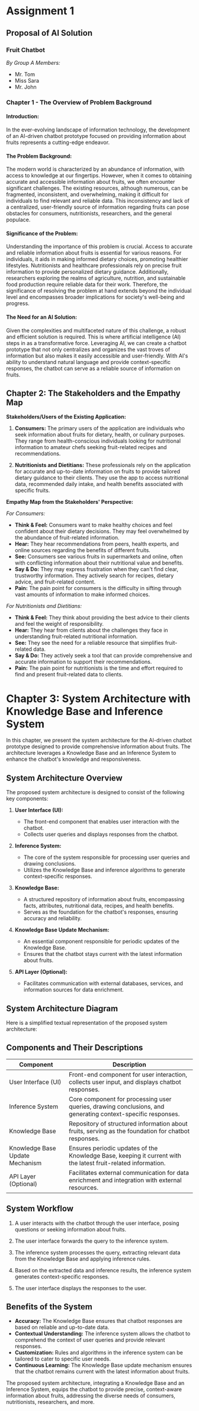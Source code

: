 # Assignment 1
## Proposal of AI Solution
### Fruit Chatbot

*By Group A*
*Members:*
- Mr. Tom
- Miss Sara
- Mr. John

### Chapter 1 - The Overview of Problem Background

#### Introduction:
In the ever-evolving landscape of information technology, the development of an AI-driven chatbot prototype focused on providing information about fruits represents a cutting-edge endeavor.

#### The Problem Background:
The modern world is characterized by an abundance of information, with access to knowledge at our fingertips. However, when it comes to obtaining accurate and accessible information about fruits, we often encounter significant challenges. The existing resources, although numerous, can be fragmented, inconsistent, and overwhelming, making it difficult for individuals to find relevant and reliable data. This inconsistency and lack of a centralized, user-friendly source of information regarding fruits can pose obstacles for consumers, nutritionists, researchers, and the general populace.

#### Significance of the Problem:
Understanding the importance of this problem is crucial. Access to accurate and reliable information about fruits is essential for various reasons. For individuals, it aids in making informed dietary choices, promoting healthier lifestyles. Nutritionists and healthcare professionals rely on precise fruit information to provide personalized dietary guidance. Additionally, researchers exploring the realms of agriculture, nutrition, and sustainable food production require reliable data for their work. Therefore, the significance of resolving the problem at hand extends beyond the individual level and encompasses broader implications for society's well-being and progress.

#### The Need for an AI Solution:
Given the complexities and multifaceted nature of this challenge, a robust and efficient solution is required. This is where artificial intelligence (AI) steps in as a transformative force. Leveraging AI, we can create a chatbot prototype that not only centralizes and organizes the vast troves of information but also makes it easily accessible and user-friendly. With AI's ability to understand natural language and provide context-specific responses, the chatbot can serve as a reliable source of information on fruits.


## Chapter 2: The Stakeholders and the Empathy Map

**Stakeholders/Users of the Existing Application:**
1. **Consumers:** The primary users of the application are individuals who seek information about fruits for dietary, health, or culinary purposes. They range from health-conscious individuals looking for nutritional information to amateur chefs seeking fruit-related recipes and recommendations.

2. **Nutritionists and Dietitians:** These professionals rely on the application for accurate and up-to-date information on fruits to provide tailored dietary guidance to their clients. They use the app to access nutritional data, recommended daily intake, and health benefits associated with specific fruits.

**Empathy Map from the Stakeholders' Perspective:**

*For Consumers:*
- **Think & Feel:** Consumers want to make healthy choices and feel confident about their dietary decisions. They may feel overwhelmed by the abundance of fruit-related information.
- **Hear:** They hear recommendations from peers, health experts, and online sources regarding the benefits of different fruits.
- **See:** Consumers see various fruits in supermarkets and online, often with conflicting information about their nutritional value and benefits.
- **Say & Do:** They may express frustration when they can't find clear, trustworthy information. They actively search for recipes, dietary advice, and fruit-related content.
- **Pain:** The pain point for consumers is the difficulty in sifting through vast amounts of information to make informed choices.

*For Nutritionists and Dietitians:*
- **Think & Feel:** They think about providing the best advice to their clients and feel the weight of responsibility.
- **Hear:** They hear from clients about the challenges they face in understanding fruit-related nutritional information.
- **See:** They see the need for a reliable resource that simplifies fruit-related data.
- **Say & Do:** They actively seek a tool that can provide comprehensive and accurate information to support their recommendations.
- **Pain:** The pain point for nutritionists is the time and effort required to find and present fruit-related data to clients.



# Chapter 3: System Architecture with Knowledge Base and Inference System

In this chapter, we present the system architecture for the AI-driven chatbot prototype designed to provide comprehensive information about fruits. The architecture leverages a Knowledge Base and an Inference System to enhance the chatbot's knowledge and responsiveness.

## System Architecture Overview

The proposed system architecture is designed to consist of the following key components:

1. **User Interface (UI):**
   - The front-end component that enables user interaction with the chatbot.
   - Collects user queries and displays responses from the chatbot.

2. **Inference System:**
   - The core of the system responsible for processing user queries and drawing conclusions.
   - Utilizes the Knowledge Base and inference algorithms to generate context-specific responses.

3. **Knowledge Base:**
   - A structured repository of information about fruits, encompassing facts, attributes, nutritional data, recipes, and health benefits.
   - Serves as the foundation for the chatbot's responses, ensuring accuracy and reliability.

4. **Knowledge Base Update Mechanism:**
   - An essential component responsible for periodic updates of the Knowledge Base.
   - Ensures that the chatbot stays current with the latest information about fruits.

5. **API Layer (Optional):**
   - Facilitates communication with external databases, services, and information sources for data enrichment.

## System Architecture Diagram

Here is a simplified textual representation of the proposed system architecture:



## Components and Their Descriptions

| Component                    | Description                                                                                       |
|------------------------------|---------------------------------------------------------------------------------------------------|
| User Interface (UI)          | Front-end component for user interaction, collects user input, and displays chatbot responses.   |
| Inference System             | Core component for processing user queries, drawing conclusions, and generating context-specific responses. |
| Knowledge Base               | Repository of structured information about fruits, serving as the foundation for chatbot responses. |
| Knowledge Base Update Mechanism | Ensures periodic updates of the Knowledge Base, keeping it current with the latest fruit-related information. |
| API Layer (Optional)         | Facilitates external communication for data enrichment and integration with external resources.  |

## System Workflow

1. A user interacts with the chatbot through the user interface, posing questions or seeking information about fruits.

2. The user interface forwards the query to the inference system.

3. The inference system processes the query, extracting relevant data from the Knowledge Base and applying inference rules.

4. Based on the extracted data and inference results, the inference system generates context-specific responses.

5. The user interface displays the responses to the user.

## Benefits of the System

- **Accuracy:** The Knowledge Base ensures that chatbot responses are based on reliable and up-to-date data.
- **Contextual Understanding:** The inference system allows the chatbot to comprehend the context of user queries and provide relevant responses.
- **Customization:** Rules and algorithms in the inference system can be tailored to cater to specific user needs.
- **Continuous Learning:** The Knowledge Base update mechanism ensures that the chatbot remains current with the latest information about fruits.

The proposed system architecture, integrating a Knowledge Base and an Inference System, equips the chatbot to provide precise, context-aware information about fruits, addressing the diverse needs of consumers, nutritionists, researchers, and more.
